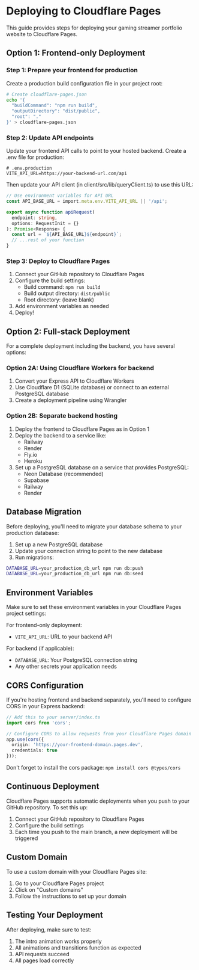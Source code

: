 # Deploying to Cloudflare Pages

This guide provides steps for deploying your gaming streamer portfolio website to Cloudflare Pages.

## Option 1: Frontend-only Deployment

### Step 1: Prepare your frontend for production

Create a production build configuration file in your project root:

```bash
# Create cloudflare-pages.json
echo '{
  "buildCommand": "npm run build",
  "outputDirectory": "dist/public",
  "root": "."
}' > cloudflare-pages.json
```

### Step 2: Update API endpoints

Update your frontend API calls to point to your hosted backend. Create a .env file for production:

```
# .env.production
VITE_API_URL=https://your-backend-url.com/api
```

Then update your API client (in client/src/lib/queryClient.ts) to use this URL:

```typescript
// Use environment variables for API URL
const API_BASE_URL = import.meta.env.VITE_API_URL || '/api';

export async function apiRequest(
  endpoint: string,
  options: RequestInit = {}
): Promise<Response> {
  const url = `${API_BASE_URL}${endpoint}`;
  // ...rest of your function
}
```

### Step 3: Deploy to Cloudflare Pages

1. Connect your GitHub repository to Cloudflare Pages
2. Configure the build settings:
   - Build command: `npm run build`
   - Build output directory: `dist/public`
   - Root directory: (leave blank)
3. Add environment variables as needed
4. Deploy!

## Option 2: Full-stack Deployment

For a complete deployment including the backend, you have several options:

### Option 2A: Using Cloudflare Workers for backend

1. Convert your Express API to Cloudflare Workers
2. Use Cloudflare D1 (SQLite database) or connect to an external PostgreSQL database
3. Create a deployment pipeline using Wrangler

### Option 2B: Separate backend hosting

1. Deploy the frontend to Cloudflare Pages as in Option 1
2. Deploy the backend to a service like:
   - Railway
   - Render
   - Fly.io
   - Heroku
3. Set up a PostgreSQL database on a service that provides PostgreSQL:
   - Neon Database (recommended)
   - Supabase
   - Railway
   - Render

## Database Migration

Before deploying, you'll need to migrate your database schema to your production database:

1. Set up a new PostgreSQL database
2. Update your connection string to point to the new database
3. Run migrations:
```bash
DATABASE_URL=your_production_db_url npm run db:push
DATABASE_URL=your_production_db_url npm run db:seed
```

## Environment Variables

Make sure to set these environment variables in your Cloudflare Pages project settings:

For frontend-only deployment:
- `VITE_API_URL`: URL to your backend API

For backend (if applicable):
- `DATABASE_URL`: Your PostgreSQL connection string
- Any other secrets your application needs

## CORS Configuration

If you're hosting frontend and backend separately, you'll need to configure CORS in your Express backend:

```typescript
// Add this to your server/index.ts
import cors from 'cors';

// Configure CORS to allow requests from your Cloudflare Pages domain
app.use(cors({
  origin: 'https://your-frontend-domain.pages.dev',
  credentials: true
}));
```

Don't forget to install the cors package: `npm install cors @types/cors`

## Continuous Deployment

Cloudflare Pages supports automatic deployments when you push to your GitHub repository. To set this up:

1. Connect your GitHub repository to Cloudflare Pages
2. Configure the build settings
3. Each time you push to the main branch, a new deployment will be triggered

## Custom Domain

To use a custom domain with your Cloudflare Pages site:

1. Go to your Cloudflare Pages project
2. Click on "Custom domains"
3. Follow the instructions to set up your domain

## Testing Your Deployment

After deploying, make sure to test:
1. The intro animation works properly
2. All animations and transitions function as expected
3. API requests succeed
4. All pages load correctly